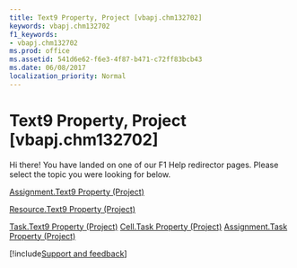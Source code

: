 ```yaml
---
title: Text9 Property, Project [vbapj.chm132702]
keywords: vbapj.chm132702
f1_keywords:
- vbapj.chm132702
ms.prod: office
ms.assetid: 541d6e62-f6e3-4f87-b471-c72ff83bcb43
ms.date: 06/08/2017
localization_priority: Normal
---
```



# Text9 Property, Project [vbapj.chm132702]

Hi there! You have landed on one of our F1 Help redirector pages. Please select the topic you were looking for below.

[Assignment.Text9 Property (Project)](https://msdn.microsoft.com/library/f1eb39f5-8403-fa1a-763e-aa3c429414a5%28Office.15%29.aspx)

[Resource.Text9 Property (Project)](https://msdn.microsoft.com/library/4b04f5c5-0364-5ab3-4a8a-c5cdc6e01e95%28Office.15%29.aspx)

[Task.Text9 Property (Project)](https://msdn.microsoft.com/library/b9b0f6d9-36e6-e074-d772-d3c5f324cc4b%28Office.15%29.aspx)
[Cell.Task Property (Project)](https://msdn.microsoft.com/library/ba23b56f-e817-1ea3-bed6-b83342c2bded%28Office.15%29.aspx)
[Assignment.Task Property (Project)](https://msdn.microsoft.com/library/e86d5f79-1e8f-5416-8795-db31cb50eede%28Office.15%29.aspx)

[!include[Support and feedback](~/includes/feedback-boilerplate.md)]